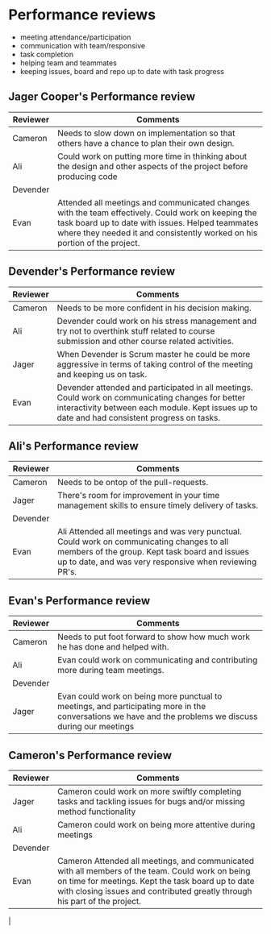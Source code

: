 # Performance reviews

- meeting attendance/participation
- communication with team/responsive
- task completion
- helping team and teammates
- keeping issues, board and repo up to date with task progress
  
## Jager Cooper's Performance review

| Reviewer | Comments |
| -------- | -------- |
| Cameron | Needs to slow down on implementation so that others have a chance to plan their own design. |
| Ali | Could work on putting more time in thinking about the design and other aspects of the project before producing code |
| Devender | |
| Evan | Attended all meetings and communicated changes with the team effectively. Could work on keeping the task board up to date with issues. Helped teammates where they needed it and consistently worked on his portion of the project.|

## Devender's Performance review

| Reviewer | Comments |
| -------- | -------- |
| Cameron | Needs to be more confident in his decision making. |
| Ali | Devender could work on his stress management and try not to overthink stuff related to course submission and other course related activities. |
| Jager | When Devender is Scrum master he could be more aggressive in terms of taking control of the meeting and keeping us on task. |
| Evan | Devender attended and participated in all meetings. Could work on communicating changes for better interactivity between each module. Kept issues up to date and had consistent progress on tasks.|

## Ali's Performance review

| Reviewer | Comments |
| -------- | -------- |
| Cameron | Needs to be ontop of the pull-requests. |
| Jager | There's room for improvement in your time management skills to ensure timely delivery of tasks. |
| Devender | |
| Evan |  Ali Attended all meetings and was very punctual. Could work on communicating changes to all members of the group. Kept task board and issues up to date, and was very responsive when reviewing PR's. |

## Evan's Performance review

| Reviewer | Comments |
| -------- | -------- |
| Cameron | Needs to put foot forward to show how much work he has done and helped with. |
| Ali | Evan could work on communicating and contributing more during team meetings.  |
| Devender | |
| Jager | Evan could work on being more punctual to meetings, and participating more in the conversations we have and the problems we discuss during our meetings |

## Cameron's Performance review

| Reviewer | Comments |
| -------- | -------- |
| Jager | Cameron could work on more swiftly completing tasks and tackling issues for bugs and/or missing method functionality |
| Ali | Cameron could work on being more attentive during meetings |
| Devender | |
| Evan | Cameron Attended all meetings, and communicated with all members of the team. Could work on being on time for meetings. Kept the task board up to date with closing issues and contributed greatly through his part of the project.
|
